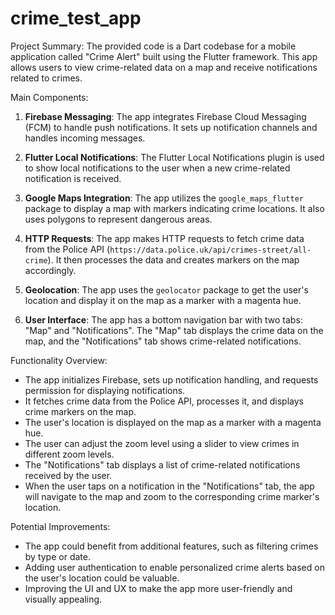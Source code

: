 # crime_test_app

Project Summary:
The provided code is a Dart codebase for a mobile application called "Crime Alert" built using the Flutter framework. This app allows users to view crime-related data on a map and receive notifications related to crimes.

Main Components:
1. **Firebase Messaging**: The app integrates Firebase Cloud Messaging (FCM) to handle push notifications. It sets up notification channels and handles incoming messages.

2. **Flutter Local Notifications**: The Flutter Local Notifications plugin is used to show local notifications to the user when a new crime-related notification is received.

3. **Google Maps Integration**: The app utilizes the `google_maps_flutter` package to display a map with markers indicating crime locations. It also uses polygons to represent dangerous areas.

4. **HTTP Requests**: The app makes HTTP requests to fetch crime data from the Police API (`https://data.police.uk/api/crimes-street/all-crime`). It then processes the data and creates markers on the map accordingly.

5. **Geolocation**: The app uses the `geolocator` package to get the user's location and display it on the map as a marker with a magenta hue.

6. **User Interface**: The app has a bottom navigation bar with two tabs: "Map" and "Notifications". The "Map" tab displays the crime data on the map, and the "Notifications" tab shows crime-related notifications.

Functionality Overview:
- The app initializes Firebase, sets up notification handling, and requests permission for displaying notifications.
- It fetches crime data from the Police API, processes it, and displays crime markers on the map.
- The user's location is displayed on the map as a marker with a magenta hue.
- The user can adjust the zoom level using a slider to view crimes in different zoom levels.
- The "Notifications" tab displays a list of crime-related notifications received by the user.
- When the user taps on a notification in the "Notifications" tab, the app will navigate to the map and zoom to the corresponding crime marker's location.

Potential Improvements:
- The app could benefit from additional features, such as filtering crimes by type or date.
- Adding user authentication to enable personalized crime alerts based on the user's location could be valuable.
- Improving the UI and UX to make the app more user-friendly and visually appealing.

